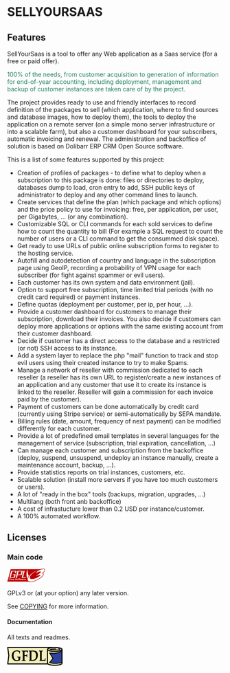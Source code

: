 # SELLYOURSAAS


## Features

SellYourSaas is a tool to offer any Web application as a Saas service (for a free or paid offer).

<span style="color: #268260">100% of the needs, from customer acquisition to generation of information for end-of-year accounting, including deployment, management and backup of customer instances are taken care of by the project.</span>
 
The project provides ready to use and friendly interfaces to record definition of the packages to sell (which application, where to find sources and database images, how to deploy them), the tools to deploy the application on a remote server (on a simple mono server infrastructure or into a scalable farm), but also a customer dashboard for your subscribers, automatic invoicing and renewal. The administration and backoffice of solution is based on Dolibarr ERP CRM Open Source software.

This is a list of some features supported by this project:

- Creation of profiles of packages - to define what to deploy when a subscription to this package is done: files or directories to deploy, databases dump to load, cron entry to add, SSH public keys of administrator to deploy and any other command lines to launch.
- Create services that define the plan (which package and which options) and the price policy to use for invoicing: free, per application, per user, per Gigabytes, ... (or any combination).
- Customizable SQL or CLI commands for each sold services to define how to count the quantity to bill (For example a SQL request to count the number of users or a CLI command to get the consummed disk space).
- Get ready to use URLs of public online subscription forms to register to the hosting service.
- Autofill and autodetection of country and language in the subscription page using GeoIP, recording a probability of VPN usage for each subscriber (for fight against spammer or evil users).
- Each customer has its own system and data environment (jail).
- Option to support free subscription, time limited trial periods (with no credit card required) or payment instances.
- Define quotas (deployment per customer, per ip, per hour, ...).
- Provide a customer dashboard for customers to manage their subscription, download their invoices. You also decide if customers can deploy more applications or options with the same existing account from their customer dashboard. 
- Decide if customer has a direct access to the database and a restricted (or not) SSH access to its instance.
- Add a system layer to replace the php "mail" function to track and stop evil users using their created instance to try to make Spams.  
- Manage a network of reseller with commission dedicated to each reseller (a reseller has its own URL to register/create a new instances of an application and any customer that use it to create its instance is linked to the reseller. Reseller will gain a commission for each invoice paid by the customer). 
- Payment of customers can be done automatically by credit card (currently using Stripe service) or semi-automatically by SEPA mandate.
- Billing rules (date, amount, frequency of next payment) can be modified differently for each customer.
- Provide a lot of predefined email templates in several languages for the management of service (subscription, trial expiration, cancellation, ...)
- Can manage each customer and subscription from the backoffice (deploy, suspend, unsuspend, undeploy an instance manually, create a maintenance account, backup, ...).
- Provide statistics reports on trial instances, customers, etc.
- Scalable solution (install more servers if you have too much customers or users).
- A lot of "ready in the box" tools (backups, migration, upgrades, ...) 
- Multilang (both front anb backoffice)
- A cost of infrastucture lower than 0.2 USD per instance/customer.
- A 100% automated workflow.



Licenses
--------

### Main code

![GPLv3 logo](img/gplv3.png)

GPLv3 or (at your option) any later version.

See [COPYING](COPYING) for more information.


#### Documentation

All texts and readmes.

![GFDL logo](img/gfdl.png)
